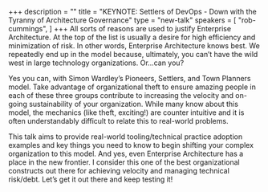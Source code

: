 +++
description = ""
title = "KEYNOTE: Settlers of DevOps - Down with the Tyranny of Architecture Governance"
type = "new-talk"
speakers = [
        "rob-cummings",
]
+++
All sorts of reasons are used to justify Enterprise Architecture. At the top of the list is usually a desire for high efficiency and minimization of risk. In other words, Enterprise Architecture knows best. We repeatedly end up in the model because, ultimately, you can’t have the wild west in large technology organizations. Or…can you?

Yes you can, with Simon Wardley’s Pioneers, Settlers, and Town Planners model. Take advantage of organizational theft to ensure amazing people in each of these three groups contribute to increasing the velocity and on-going sustainability of your organization. While many know about this model, the mechanics (like theft, exciting!) are counter intuitive and it is often understandably difficult to relate this to real-world problems.

This talk aims to provide real-world tooling/technical practice adoption examples and key things you need to know to begin shifting your complex organization to this model. And yes, even Enterprise Architecture has a place in the new frontier. I consider this one of the best organizational constructs out there for achieving velocity and managing technical risk/debt. Let’s get it out there and keep testing it!